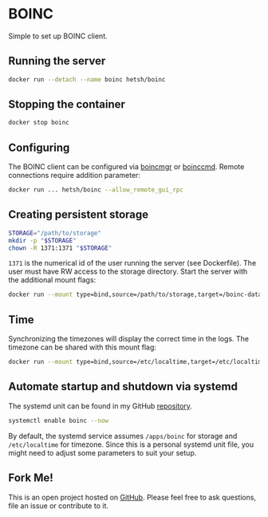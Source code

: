 # BOINC
Simple to set up BOINC client.

## Running the server
```bash
docker run --detach --name boinc hetsh/boinc
```

## Stopping the container
```bash
docker stop boinc
```

## Configuring
The BOINC client can be configured via [boincmgr](https://boinc.berkeley.edu/wiki/BOINC_Manager) or [boinccmd](https://boinc.berkeley.edu/wiki/Boinccmd_tool).
Remote connections require addition parameter:
```bash
docker run ... hetsh/boinc --allow_remote_gui_rpc
```

## Creating persistent storage
```bash
STORAGE="/path/to/storage"
mkdir -p "$STORAGE"
chown -R 1371:1371 "$STORAGE"
```
`1371` is the numerical id of the user running the server (see Dockerfile).
The user must have RW access to the storage directory.
Start the server with the additional mount flags:
```bash
docker run --mount type=bind,source=/path/to/storage,target=/boinc-data ...
```

## Time
Synchronizing the timezones will display the correct time in the logs.
The timezone can be shared with this mount flag:
```bash
docker run --mount type=bind,source=/etc/localtime,target=/etc/localtime,readonly ...
```

## Automate startup and shutdown via systemd
The systemd unit can be found in my GitHub [repository](https://github.com/Hetsh/docker-boinc).
```bash
systemctl enable boinc --now
```
By default, the systemd service assumes `/apps/boinc` for storage and `/etc/localtime` for timezone.
Since this is a personal systemd unit file, you might need to adjust some parameters to suit your setup.

## Fork Me!
This is an open project hosted on [GitHub](https://github.com/Hetsh/docker-boinc).
Please feel free to ask questions, file an issue or contribute to it.